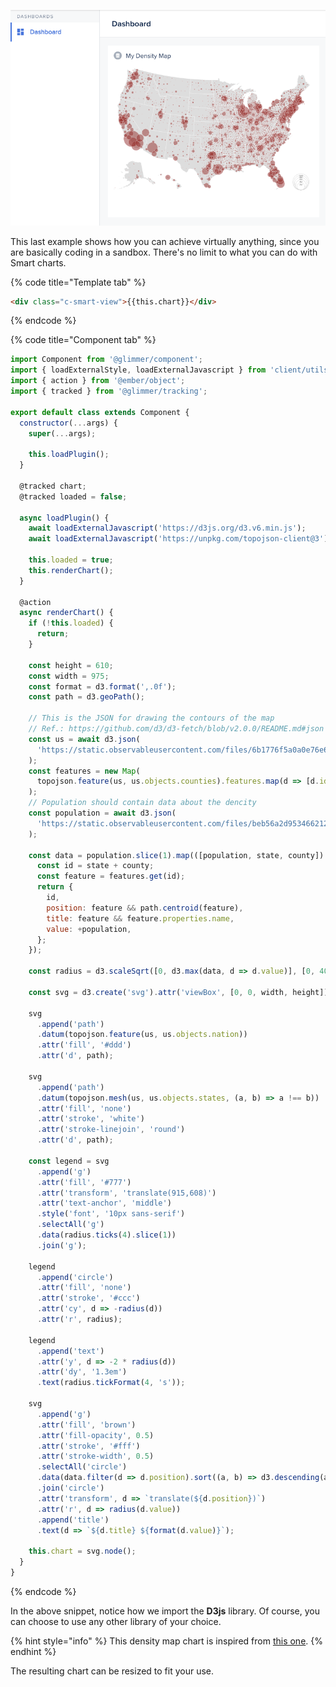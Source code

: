 ![](../../assets/smart-chart-density.png)

This last example shows how you can achieve virtually anything, since you are basically coding in a sandbox. There's no limit to what you can do with Smart charts.

{% code title="Template tab" %}

```html
<div class="c-smart-view">{{this.chart}}</div>
```

{% endcode %}

{% code title="Component tab" %}

```javascript
import Component from '@glimmer/component';
import { loadExternalStyle, loadExternalJavascript } from 'client/utils/smart-view-utils';
import { action } from '@ember/object';
import { tracked } from '@glimmer/tracking';

export default class extends Component {
  constructor(...args) {
    super(...args);

    this.loadPlugin();
  }

  @tracked chart;
  @tracked loaded = false;

  async loadPlugin() {
    await loadExternalJavascript('https://d3js.org/d3.v6.min.js');
    await loadExternalJavascript('https://unpkg.com/topojson-client@3');

    this.loaded = true;
    this.renderChart();
  }

  @action
  async renderChart() {
    if (!this.loaded) {
      return;
    }

    const height = 610;
    const width = 975;
    const format = d3.format(',.0f');
    const path = d3.geoPath();

    // This is the JSON for drawing the contours of the map
    // Ref.: https://github.com/d3/d3-fetch/blob/v2.0.0/README.md#json
    const us = await d3.json(
      'https://static.observableusercontent.com/files/6b1776f5a0a0e76e6428805c0074a8f262e3f34b1b50944da27903e014b409958dc29b03a1c9cc331949d6a2a404c19dfd0d9d36d9c32274e6ffbc07c11350ee?response-content-disposition=attachment%3Bfilename*%3DUTF-8%27%27counties-albers-10m.json',
    );
    const features = new Map(
      topojson.feature(us, us.objects.counties).features.map(d => [d.id, d]),
    );
    // Population should contain data about the dencity
    const population = await d3.json(
      'https://static.observableusercontent.com/files/beb56a2d9534662123fa352ffff2db8472e481776fcc1608ee4adbd532ea9ccf2f1decc004d57adc76735478ee68c0fd18931ba01fc859ee4901deb1bee2ed1b?response-content-disposition=attachment%3Bfilename*%3DUTF-8%27%27population.json',
    );

    const data = population.slice(1).map(([population, state, county]) => {
      const id = state + county;
      const feature = features.get(id);
      return {
        id,
        position: feature && path.centroid(feature),
        title: feature && feature.properties.name,
        value: +population,
      };
    });

    const radius = d3.scaleSqrt([0, d3.max(data, d => d.value)], [0, 40]);

    const svg = d3.create('svg').attr('viewBox', [0, 0, width, height]);

    svg
      .append('path')
      .datum(topojson.feature(us, us.objects.nation))
      .attr('fill', '#ddd')
      .attr('d', path);

    svg
      .append('path')
      .datum(topojson.mesh(us, us.objects.states, (a, b) => a !== b))
      .attr('fill', 'none')
      .attr('stroke', 'white')
      .attr('stroke-linejoin', 'round')
      .attr('d', path);

    const legend = svg
      .append('g')
      .attr('fill', '#777')
      .attr('transform', 'translate(915,608)')
      .attr('text-anchor', 'middle')
      .style('font', '10px sans-serif')
      .selectAll('g')
      .data(radius.ticks(4).slice(1))
      .join('g');

    legend
      .append('circle')
      .attr('fill', 'none')
      .attr('stroke', '#ccc')
      .attr('cy', d => -radius(d))
      .attr('r', radius);

    legend
      .append('text')
      .attr('y', d => -2 * radius(d))
      .attr('dy', '1.3em')
      .text(radius.tickFormat(4, 's'));

    svg
      .append('g')
      .attr('fill', 'brown')
      .attr('fill-opacity', 0.5)
      .attr('stroke', '#fff')
      .attr('stroke-width', 0.5)
      .selectAll('circle')
      .data(data.filter(d => d.position).sort((a, b) => d3.descending(a.value, b.value)))
      .join('circle')
      .attr('transform', d => `translate(${d.position})`)
      .attr('r', d => radius(d.value))
      .append('title')
      .text(d => `${d.title} ${format(d.value)}`);

    this.chart = svg.node();
  }
}
```

{% endcode %}

In the above snippet, notice how we import the **D3js** library. Of course, you can choose to use any other library of your choice.

{% hint style="info" %}
This density map chart is inspired from [this one](https://observablehq.com/@d3/bubble-map).
{% endhint %}

The resulting chart can be resized to fit your use.

